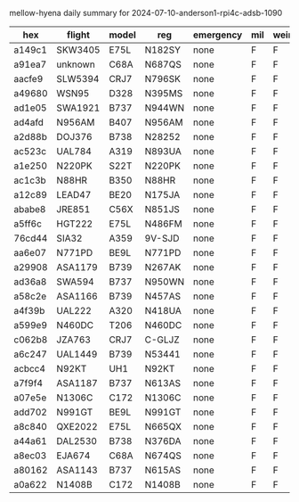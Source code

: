mellow-hyena daily summary for 2024-07-10-anderson1-rpi4c-adsb-1090

|hex|flight|model|reg|emergency|mil|weirdo|
|--|--|--|--|--|--|--|
|a149c1|SKW3405|E75L|N182SY|none|F|F|
|a91ea7|unknown|C68A|N687QS|none|F|F|
|aacfe9|SLW5394|CRJ7|N796SK|none|F|F|
|a49680|WSN95|D328|N395MS|none|F|F|
|ad1e05|SWA1921|B737|N944WN|none|F|F|
|ad4afd|N956AM|B407|N956AM|none|F|F|
|a2d88b|DOJ376|B738|N28252|none|F|F|
|ac523c|UAL784|A319|N893UA|none|F|F|
|a1e250|N220PK|S22T|N220PK|none|F|F|
|ac1c3b|N88HR|B350|N88HR|none|F|F|
|a12c89|LEAD47|BE20|N175JA|none|F|F|
|ababe8|JRE851|C56X|N851JS|none|F|F|
|a5ff6c|HGT222|E75L|N486FM|none|F|F|
|76cd44|SIA32|A359|9V-SJD|none|F|F|
|aa6e07|N771PD|BE9L|N771PD|none|F|F|
|a29908|ASA1179|B739|N267AK|none|F|F|
|ad36a8|SWA594|B737|N950WN|none|F|F|
|a58c2e|ASA1166|B739|N457AS|none|F|F|
|a4f39b|UAL222|A320|N418UA|none|F|F|
|a599e9|N460DC|T206|N460DC|none|F|F|
|c062b8|JZA763|CRJ7|C-GLJZ|none|F|F|
|a6c247|UAL1449|B739|N53441|none|F|F|
|acbcc4|N92KT|UH1|N92KT|none|F|F|
|a7f9f4|ASA1187|B737|N613AS|none|F|F|
|a07e5e|N1306C|C172|N1306C|none|F|F|
|add702|N991GT|BE9L|N991GT|none|F|F|
|a8c840|QXE2022|E75L|N665QX|none|F|F|
|a44a61|DAL2530|B738|N376DA|none|F|F|
|a8ec03|EJA674|C68A|N674QS|none|F|F|
|a80162|ASA1143|B737|N615AS|none|F|F|
|a0a622|N1408B|C172|N1408B|none|F|F|
